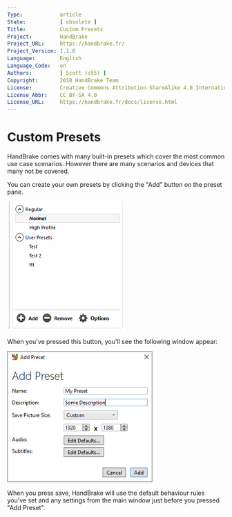 ```yaml
---
Type:            article
State:           [ obsolete ]
Title:           Custom Presets
Project:         HandBrake
Project_URL:     https://handbrake.fr/
Project_Version: 1.1.0
Language:        English
Language_Code:   en
Authors:         [ Scott (s55) ]
Copyright:       2018 HandBrake Team
License:         Creative Commons Attribution-ShareAlike 4.0 International
License_Abbr:    CC BY-SA 4.0
License_URL:     https://handbrake.fr/docs/license.html
---
```


Custom Presets
=============================

HandBrake comes with many built-in presets which cover the most common use case scenarios. However there are many scenarios and devices that many not be covered.

You can create your own presets by clicking the "Add" button on the preset pane.

![Preset Controls](../../images/windows/preset-controls-1.0.0.png "Preset Controls")

When you've pressed this button, you'll see the following window appear:

![Preset Add Window](../../images/windows/add-preset-1.0.0.png "Preset Add Window")

When you press save, HandBrake will use the default behaviour  rules you've set and any settings from the main window just before you pressed "Add Preset".

